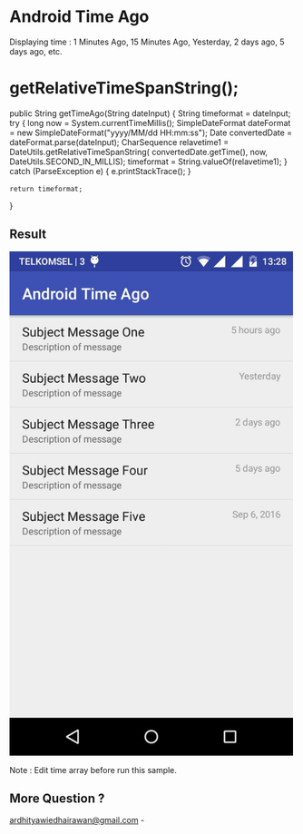 Android Time Ago
==============================
Displaying time : 
1 Minutes Ago, 15 Minutes Ago, Yesterday, 2 days ago, 5 days ago, etc.

getRelativeTimeSpanString();
==============================
public String getTimeAgo(String dateInput) {
    String timeformat = dateInput;
    try {
        long now = System.currentTimeMillis();
        SimpleDateFormat dateFormat = new SimpleDateFormat("yyyy/MM/dd HH:mm:ss");
        Date convertedDate = dateFormat.parse(dateInput);
        CharSequence relavetime1 = DateUtils.getRelativeTimeSpanString(
                convertedDate.getTime(),
                now,
                DateUtils.SECOND_IN_MILLIS);
        timeformat = String.valueOf(relavetime1);
    } catch (ParseException e) {
        e.printStackTrace();
    }

    return timeformat;
}

Result
--------------
<img src="screenshotapp.png" width="500"/>


Note : Edit time array before run this sample.


More Question ?
--------------
ardhityawiedhairawan@gmail.com  -
